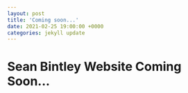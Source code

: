 ```yaml
---
layout: post
title: 'Coming soon...'
date: 2021-02-25 19:00:00 +0000
categories: jekyll update
---
```


# Sean Bintley Website Coming Soon...

